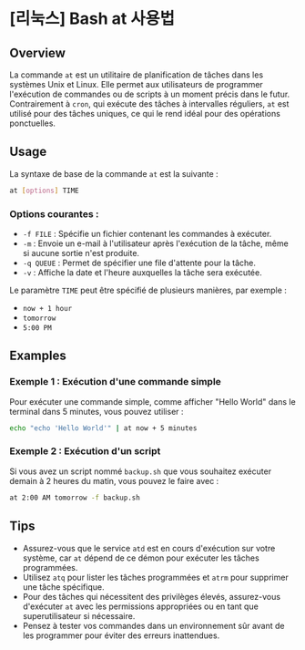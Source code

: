 # [리눅스] Bash at 사용법

## Overview
La commande `at` est un utilitaire de planification de tâches dans les systèmes Unix et Linux. Elle permet aux utilisateurs de programmer l'exécution de commandes ou de scripts à un moment précis dans le futur. Contrairement à `cron`, qui exécute des tâches à intervalles réguliers, `at` est utilisé pour des tâches uniques, ce qui le rend idéal pour des opérations ponctuelles.

## Usage
La syntaxe de base de la commande `at` est la suivante :

```bash
at [options] TIME
```

### Options courantes :
- `-f FILE` : Spécifie un fichier contenant les commandes à exécuter.
- `-m` : Envoie un e-mail à l'utilisateur après l'exécution de la tâche, même si aucune sortie n'est produite.
- `-q QUEUE` : Permet de spécifier une file d'attente pour la tâche.
- `-v` : Affiche la date et l'heure auxquelles la tâche sera exécutée.

Le paramètre `TIME` peut être spécifié de plusieurs manières, par exemple :
- `now + 1 hour`
- `tomorrow`
- `5:00 PM`

## Examples
### Exemple 1 : Exécution d'une commande simple
Pour exécuter une commande simple, comme afficher "Hello World" dans le terminal dans 5 minutes, vous pouvez utiliser :

```bash
echo "echo 'Hello World'" | at now + 5 minutes
```

### Exemple 2 : Exécution d'un script
Si vous avez un script nommé `backup.sh` que vous souhaitez exécuter demain à 2 heures du matin, vous pouvez le faire avec :

```bash
at 2:00 AM tomorrow -f backup.sh
```

## Tips
- Assurez-vous que le service `atd` est en cours d'exécution sur votre système, car `at` dépend de ce démon pour exécuter les tâches programmées.
- Utilisez `atq` pour lister les tâches programmées et `atrm` pour supprimer une tâche spécifique.
- Pour des tâches qui nécessitent des privilèges élevés, assurez-vous d'exécuter `at` avec les permissions appropriées ou en tant que superutilisateur si nécessaire.
- Pensez à tester vos commandes dans un environnement sûr avant de les programmer pour éviter des erreurs inattendues.